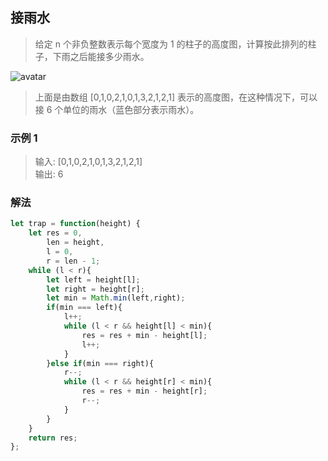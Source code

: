 
## 接雨水
> 给定 n 个非负整数表示每个宽度为 1 的柱子的高度图，计算按此排列的柱子，下雨之后能接多少雨水。
     
![avatar](https://raw.githubusercontent.com/chenqf/technical-summary/master/src/leetCode/042.trap/img.png)
      
> 上面是由数组 [0,1,0,2,1,0,1,3,2,1,2,1] 表示的高度图，在这种情况下，可以接 6 个单位的雨水（蓝色部分表示雨水）。

### 示例 1
> 输入: [0,1,0,2,1,0,1,3,2,1,2,1]     
> 输出: 6     

### 解法
```javascript 1.8
let trap = function(height) {
    let res = 0,
        len = height,
        l = 0,
        r = len - 1;
    while (l < r){
        let left = height[l];
        let right = height[r];
        let min = Math.min(left,right);
        if(min === left){
            l++;
            while (l < r && height[l] < min){
                res = res + min - height[l];
                l++;
            }
        }else if(min === right){
            r--;
            while (l < r && height[r] < min){
                res = res + min - height[r];
                r--;
            }
        }
    }
    return res;
};
```
